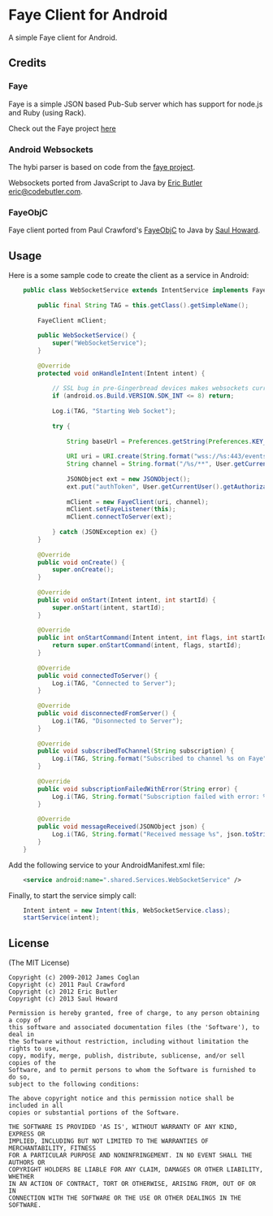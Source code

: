 # Faye Client for Android

A simple Faye client for Android.

## Credits

### Faye
Faye is a simple JSON based Pub-Sub server which has support for node.js and Ruby (using Rack).

Check out the Faye project [here](http://faye.jcoglan.com)

### Android Websockets
The hybi parser is based on code from the [faye project](https://github.com/faye/faye-websocket-node).

Websockets ported from JavaScript to Java by [Eric Butler](https://twitter.com/codebutler) <eric@codebutler.com>.

### FayeObjC
Faye client ported from Paul Crawford's [FayeObjC](https://github.com/pcrawfor/FayeObjC) to Java by [Saul Howard](saulpower1@gmail.com).

## Usage

Here is a some sample code to create the client as a service in Android:

```java
	public class WebSocketService extends IntentService implements FayeListener {
	
		public final String TAG = this.getClass().getSimpleName();
		
		FayeClient mClient;
		
		public WebSocketService() {
			super("WebSocketService");
		}
	
		@Override
		protected void onHandleIntent(Intent intent) {
	
			// SSL bug in pre-Gingerbread devices makes websockets currently unusable
			if (android.os.Build.VERSION.SDK_INT <= 8) return;
			
			Log.i(TAG, "Starting Web Socket");
			
			try {
				
				String baseUrl = Preferences.getString(Preferences.KEY_FAYE_HOST, DebugActivity.PROD_FAYE_HOST);
				
				URI uri = URI.create(String.format("wss://%s:443/events", baseUrl));
				String channel = String.format("/%s/**", User.getCurrentUser().getUserId());
				
				JSONObject ext = new JSONObject();
				ext.put("authToken", User.getCurrentUser().getAuthorizationToken());
				
				mClient = new FayeClient(uri, channel);
				mClient.setFayeListener(this);
				mClient.connectToServer(ext);
				
			} catch (JSONException ex) {}
		}
	
		@Override
		public void onCreate() {
			super.onCreate();
		}
	
		@Override
		public void onStart(Intent intent, int startId) {
			super.onStart(intent, startId);
		}
	
		@Override
		public int onStartCommand(Intent intent, int flags, int startId) {
			return super.onStartCommand(intent, flags, startId);
		}
	
		@Override
		public void connectedToServer() {
			Log.i(TAG, "Connected to Server");
		}
	
		@Override
		public void disconnectedFromServer() {
			Log.i(TAG, "Disonnected to Server");
		}
	
		@Override
		public void subscribedToChannel(String subscription) {
			Log.i(TAG, String.format("Subscribed to channel %s on Faye", subscription));
		}
	
		@Override
		public void subscriptionFailedWithError(String error) {
			Log.i(TAG, String.format("Subscription failed with error: %s", error));
		}
	
		@Override
		public void messageReceived(JSONObject json) {
			Log.i(TAG, String.format("Received message %s", json.toString()));
		}
	}
```

Add the following service to your AndroidManifest.xml file:

```xml
	<service android:name=".shared.Services.WebSocketService" />
```

Finally, to start the service simply call:

```java
	Intent intent = new Intent(this, WebSocketService.class);
	startService(intent);
```

## License

(The MIT License)
	
	Copyright (c) 2009-2012 James Coglan
	Copyright (c) 2011 Paul Crawford 
	Copyright (c) 2012 Eric Butler
	Copyright (c) 2013 Saul Howard
	
	Permission is hereby granted, free of charge, to any person obtaining a copy of
	this software and associated documentation files (the 'Software'), to deal in
	the Software without restriction, including without limitation the rights to use,
	copy, modify, merge, publish, distribute, sublicense, and/or sell copies of the
	Software, and to permit persons to whom the Software is furnished to do so,
	subject to the following conditions:
	
	The above copyright notice and this permission notice shall be included in all
	copies or substantial portions of the Software.
	
	THE SOFTWARE IS PROVIDED 'AS IS', WITHOUT WARRANTY OF ANY KIND, EXPRESS OR
	IMPLIED, INCLUDING BUT NOT LIMITED TO THE WARRANTIES OF MERCHANTABILITY, FITNESS
	FOR A PARTICULAR PURPOSE AND NONINFRINGEMENT. IN NO EVENT SHALL THE AUTHORS OR
	COPYRIGHT HOLDERS BE LIABLE FOR ANY CLAIM, DAMAGES OR OTHER LIABILITY, WHETHER
	IN AN ACTION OF CONTRACT, TORT OR OTHERWISE, ARISING FROM, OUT OF OR IN
	CONNECTION WITH THE SOFTWARE OR THE USE OR OTHER DEALINGS IN THE SOFTWARE.
	 
